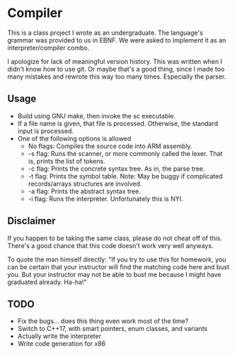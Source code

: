# Compiler

This is a class project I wrote as an undergraduate.
The language's grammar was provided to us in EBNF.
We were asked to implement it as an interpreter/compiler combo.

I apologize for lack of meaningful version history. This was written when I didn't know how to use git.
Or maybe that's a good thing, since I made too many mistakes and rewrote this way too many times. Especially the parser.

## Usage

* Build using GNU make, then invoke the sc executable.
* If a file name is given, that file is processed. Otherwise, the standard input is processed.
* One of the following options is allowed
	* No flags: Compiles the source code into ARM assembly.
	* -s flag: Runs the scanner, or more commonly called the lexer. That is, prints the list of tokens.
	* -c flag: Prints the concrete syntax tree. As in, the parse tree.
	* -t flag: Prints the symbol table. Note: May be buggy if complicated records/arrays structures are involved.
	* -a flag: Prints the abstract syntax tree.
	* -i flag: Runs the interpreter. Unfortunately this is NYI.

## Disclaimer

If you happen to be taking the same class, please do not cheat off of this. There's a good chance that this code doesn't work very well anyways.

To quote the man himself directly: "If you try to use this for homework, you can be certain that your instructor will find the matching code here and bust you. But your instructor may not be able to bust me because I might have graduated already. Ha-ha!"

## TODO
* Fix the bugs... does this thing even work most of the time?
* Switch to C++17, with smart pointers, enum classes, and variants
* Actually write the interpreter
* Write code generation for x86
